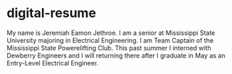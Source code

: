 # digital-resume
My name is Jeremiah Eamon Jethroe. I am a senior at Mississippi State University majoring in Electrical Engineering. I am Team Captain of the Mississippi State Powerelifting Club. This past summer I interned with Dewberry Engineers and I will returning there after I graduate in May as an Entry-Level Electrical Engineer. 
